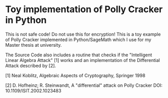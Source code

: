 # Toy implementation of Polly Cracker in Python

This is not safe code! Do not use this for encryption! 
This is a toy example of Polly Cracker implemented in Python/SageMath which I use for my Master thesis at university.

The Source Code also includes a routine that checks if the "Intelligent Linear Algebra Attack" [1] works and an implementation of the Differential Attack described by [2].

[1] Neal Koblitz, Algebraic Aspects of Cryptography, Springer 1998

[2] D. Hofheinz; R. Steinwandt, A "differential" attack on Polly Cracker DOI: 10.1109/ISIT.2002.1023483
